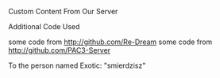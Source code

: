 Custom Content From Our Server

Additional Code Used

some code from http://github.com/Re-Dream
some code from http://github.com/PAC3-Server

To the person named Exotic: "smierdzisz"
